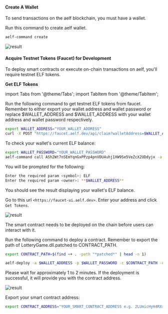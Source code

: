 #### Create A Wallet

To send transactions on the aelf blockchain, you must have a wallet.

Run this command to create aelf wallet.

```bash
aelf-command create
```

![result](/img/create_wallet_output.png)

#### Acquire Testnet Tokens (Faucet) for Development

To deploy smart contracts or execute on-chain transactions on aelf, you'll require testnet ELF tokens.

**Get ELF Tokens**

import Tabs from '@theme/Tabs';
import TabItem from '@theme/TabItem';

<Tabs>
  <TabItem value="cli" label="CLI" default>

Run the following command to get testnet ELF tokens from faucet. Remember to either export your wallet address and wallet password or replace $WALLET_ADDRESS and $WALLET_ADDRESS with your wallet address and wallet password respectively.

```bash
export WALLET_ADDRESS="YOUR_WALLET_ADDRESS"
curl -X POST "https://faucet.aelf.dev/api/claim?walletAddress=$WALLET_ADDRESS" -H "accept: application/json" -d ""
```

To check your wallet's current ELF balance:

```bash
export WALLET_PASSWORD="YOUR_WALLET_PASSWORD"
aelf-command call ASh2Wt7nSEmYqnGxPPzp4pnVDU4uhj1XW9Se5VeZcX2UDdyjx -a $WALLET_ADDRESS -p $WALLET_PASSWORD -e https://tdvw-test-node.aelf.io GetBalance
```

You will be prompted for the following:

```sh
Enter the required param <symbol>: ELF
Enter the required param <owner>: **$WALLET_ADDRESS**
```

You should see the result displaying your wallet's ELF balance.

  </TabItem>
  <TabItem value="web" label="Web" default>

Go to this url `<https://faucet-ui.aelf.dev>`. Enter your address and click `Get Tokens`.

![result](/img/get-token-ui.png)

  </TabItem>
</Tabs>

The smart contract needs to be deployed on the chain before users can interact with it.

Run the following command to deploy a contract. Remember to export the path of LotteryGame.dll.patched to CONTRACT_PATH.

```bash
export CONTRACT_PATH=$(find ~+ . -path "*patched*" | head -n 1)
```

```bash
aelf-deploy -a $WALLET_ADDRESS -p $WALLET_PASSWORD -c $CONTRACT_PATH -e https://tdvw-test-node.aelf.io/
```

Please wait for approximately 1 to 2 minutes. If the deployment is successful, it will provide you with the contract address.

![result](/img/deploy-result.png)

Export your smart contract address:

```bash
export CONTRACT_ADDRESS="YOUR_SMART_CONTRACT_ADDRESS e.g. 2LUmicHyH4RXrMjG4beDwuDsiWJESyLkgkwPdGTR8kahRzq5XS"
```